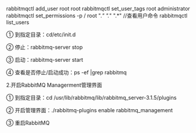 rabbitmqctl add_user root root
rabbitmqctl set_user_tags root administrator
rabbitmqctl set_permissions -p / root ".*" ".*" ".*"
//查看用户命令
rabbitmqctl list_users

① 到指定目录：cd/etc/init.d

 ② 停止：rabbitmq-server stop

 ③ 启动：rabbitmq-server start

 ④ 查看是否停止/启动成功：ps -ef |grep rabbitmq
 
 
 2.开启RabbitMQ Managerment管理界面
 
 ① 到指定目录：cd /usr/lib/rabbitmq/lib/rabbitmq_server-3.1.5/plugins
 
 ② 开启管理界面：./rabbitmq-plugins enable rabbitmq_management
 
 ③ 重启RabbitMQ